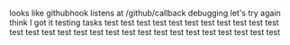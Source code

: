 looks like githubhook listens at /github/callback
debugging
let's try again
think I got it
testing tasks
test
test
test
test
test
test
test
test
test
test
test
test
test
test
test
test
test
test
test
test
test
test
test
test
test
test
test
test
